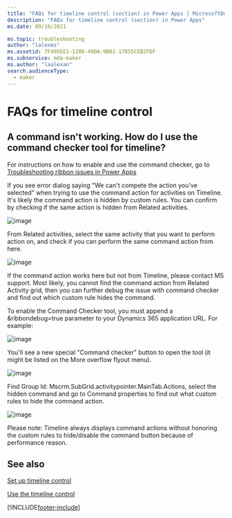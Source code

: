 ```yaml
---
title: "FAQs for timeline control (section) in Power Apps | MicrosoftDocs"
description: "FAQs for timeline control (section) in Power Apps"
ms.date: 09/10/2021

ms.topic: troubleshooting
author: "lalexms"
ms.assetid: 7F495EE1-1208-49DA-9B02-17855CEB2FDF
ms.subservice: mda-maker
ms.author: "laalexan"
search.audienceType: 
  - maker
---
```


# FAQs for timeline control

## A command isn't working. How do I use the command checker tool for timeline?

For instructions on how to enable and use the command checker, go to [Troubleshooting ribbon issues in Power Apps](../../create-and-use-apps/ribbon-issues.md)

If you see error dialog saying "We can't compete the action you've selected" when trying to use the command action for activities on Timeline. It's likely the command action is hidden by custom rules. You can confirm by checking if the same action is hidden from Related activities.

![image](https://github.com/MicrosoftDocs/powerapps-docs-pr/assets/35553346/be1bfda9-a98a-4bce-8e33-b41737136d55)

From Related activities, select the same activity that you want to perform action on, and check if you can perform the same command action from here.

![image](https://github.com/MicrosoftDocs/powerapps-docs-pr/assets/35553346/74c06227-1ebd-4900-8098-116242e9b46f)

If the command action works here but not from Timeline, please contact MS support. 
Most likely, you cannot find the command action from Related Activity grid, then you can further debug the issue with command checker and find out which custom rule hides the command. 

To enable the Command Checker tool, you must append a &ribbondebug=true parameter to your Dynamics 365 application URL. 
For example:

![image](https://github.com/MicrosoftDocs/powerapps-docs-pr/assets/35553346/99540524-45ed-4b96-978c-1707f9f94874)

You'll see a new special "Command checker"  button to open the tool (it might be listed on the More overflow flyout menu).

![image](https://github.com/MicrosoftDocs/powerapps-docs-pr/assets/35553346/8f57d870-73b0-4f5d-86f5-629a0f74b805)

Find Group Id: Mscrm.SubGrid.activitypointer.MainTab.Actions, select the hidden command and go to Command properties to find out what custom rules to hide the command action.

![image](https://github.com/MicrosoftDocs/powerapps-docs-pr/assets/35553346/39cabbe2-ddf4-4cad-a529-947f655d6a1f)

Please note: Timeline always displays command actions without honoring the custom rules to hide/disable the command button because of performance reason. 

## See also

[Set up timeline control](set-up-timeline-control.md)

[Use the timeline control](../../user/add-activities.md)

[!INCLUDE[footer-include](../../includes/footer-banner.md)]
